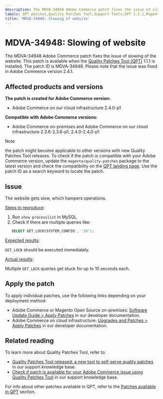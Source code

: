 ```yaml
---
description: The MDVA-34948 Adobe Commerce patch fixes the issue of slowing of the website. This patch is available when the [Quality Patches Tool (QPT)](https://support.magento.com/hc/en-us/articles/360047139492) 1.1.1 is installed. The patch ID is MDVA-34948. Please note that the issue was fixed in Adobe Commerce version 2.4.1.
labels: QPT patches,Quality Patches Tool,Support Tools,QPT 1.1.1,Magento Commerce,Magento Commerce Cloud,Adobe Commerce,on-premise,cloud infrastructure,2.4.1,2.4.0-p1,2.3.6,2.3.6-p1,slow website,MySQL,queries,Adobe Commerce,cloud infrastructure,on-premises
title: 'MDVA-34948: Slowing of website'
---
```


# MDVA-34948: Slowing of website

The MDVA-34948 Adobe Commerce patch fixes the issue of slowing of the website. This patch is available when the [Quality Patches Tool (QPT)](https://support.magento.com/hc/en-us/articles/360047139492) 1.1.1 is installed. The patch ID is MDVA-34948. Please note that the issue was fixed in Adobe Commerce version 2.4.1.

## Affected products and versions

**The patch is created for Adobe Commerce version:**

* Adobe Commerce on our cloud infrastructure 2.4.0-p1

**Compatible with Adobe Commerce versions:**

* Adobe Commerce on-premises and Adobe Commerce on our cloud infrastructure 2.3.6-2.3.6-p1, 2.4.0-2.4.0-p1

>[!NOTE]
>
>the patch might become applicable to other versions with new Quality Patches Tool releases. To check if the patch is compatible with your Adobe Commerce version, update the `magento/quality-patches` package to the latest version and check the compatibility on the [QPT landing page](https://devdocs.magento.com/quality-patches/tool.html#patch-grid). Use the patch ID as a search keyword to locate the patch.

## Issue

The website gets slow, which hampers operations.

<ins>Steps to reproduce</ins>:

1. Run `show processlist` in MySQL.
1. Check if there are multiple queries like:

```sql
   SELECT GET_LOCK(SYSTEM_CONFIG', '10');
```

<ins>Expected results</ins>:

`GET_LOCK` should be executed immediately.

<ins>Actual results</ins>:

Multiple `GET_LOCK` queries get stuck for up to 10 seconds each.

## Apply the patch

To apply individual patches, use the following links depending on your deployment method:

* Adobe Commerce or Magento Open Source on-premises: [Software Update Guide > Apply Patches](https://devdocs.magento.com/guides/v2.4/comp-mgr/patching/mqp.html) in our developer documentation.
* Adobe Commerce on cloud infrastructure: [Upgrades and Patches > Apply Patches](https://devdocs.magento.com/cloud/project/project-patch.html) in our developer documentation. 

## Related reading

To learn more about Quality Patches Tool, refer to:

* [Quality Patches Tool released: a new tool to self-serve quality patches](https://support.magento.com/hc/en-us/articles/360047139492) in our support knowledge base.
* [Check if patch is available for your Adobe Commerce issue using Quality Patches Tool](https://support.magento.com/hc/en-us/articles/360047125252) in our support knowledge base.

For info about other patches available in QPT, refer to the [Patches available in QPT](https://support.magento.com/hc/en-us/sections/360010506631-Patches-available-in-QPT-tool-) section.